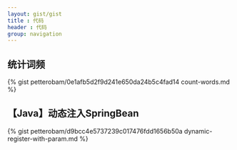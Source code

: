 ```yaml
---
layout: gist/gist
title : 代码
header : 代码
group: navigation
---
```


## 统计词频

{% gist petterobam/0e1afb5d2f9d241e650da24b5c4fad14 count-words.md %}

## 【Java】动态注入SpringBean

{% gist petterobam/d9bcc4e5737239c017476fdd1656b50a dynamic-register-with-param.md %}